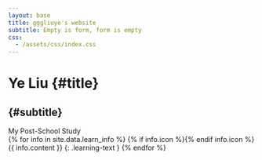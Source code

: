 ```yaml
---
layout: base
title: gggliuye's website
subtitle: Empty is form, form is empty
css:
  - /assets/css/index.css
---
```


<div id="header" markdown="1">

# Ye Liu {#title}

## {#subtitle}

</div>

<div id="learning-section-out" class="page-section">
  <div id="learning-section">
    <div class="section-title">My Post-School Study</div>
	<div id="learning-list" markdown="1">
{% for info in site.data.learn_info %}
{% if info.icon %}<span class="learning-icon fa-fw {{ info.icon }}" aria-hidden="true"></span>{% endif info.icon %}
<span class="learning-content">{{ info.content }}</span>
{: .learning-text }
{% endfor %}
</div>
  </div>
</div>

